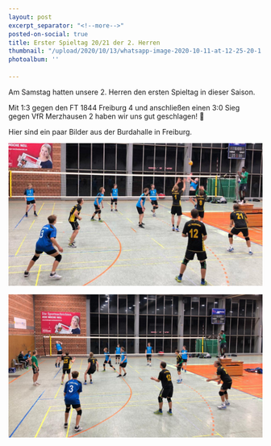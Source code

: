 ```yaml
---
layout: post
excerpt_separator: "<!--more-->"
posted-on-social: true
title: Erster Spieltag 20/21 der 2. Herren
thumbnail: "/upload/2020/10/13/whatsapp-image-2020-10-11-at-12-25-20-1.jpg"
photoalbum: ''

---
```

Am Samstag hatten unsere 2. Herren den ersten Spieltag in dieser Saison.

Mit 1:3 gegen den FT 1844 Freiburg 4 und anschließen einen 3:0 Sieg gegen VfR Merzhausen 2 haben wir uns gut geschlagen! 💪

Hier sind ein paar Bilder aus der Burdahalle in Freiburg.

![](/upload/2020/10/13/whatsapp-image-2020-10-11-at-12-25-20.jpg)

![](/upload/2020/10/13/whatsapp-image-2020-10-11-at-12-25-20-2.jpg)

